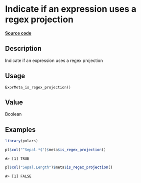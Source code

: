 

# Indicate if an expression uses a regex projection

[**Source code**](https://github.com/pola-rs/r-polars/tree/mkdocs-matrial-search-preview/R/expr__meta.R#L139)

## Description

Indicate if an expression uses a regex projection

## Usage

<pre><code class='language-R'>ExprMeta_is_regex_projection()
</code></pre>

## Value

Boolean

## Examples

``` r
library(polars)

pl$col("^Sepal.*$")$meta$is_regex_projection()
```

    #> [1] TRUE

``` r
pl$col("Sepal.Length")$meta$is_regex_projection()
```

    #> [1] FALSE
